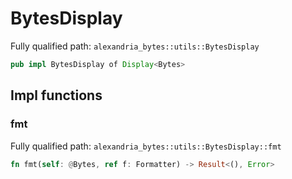 # BytesDisplay

Fully qualified path: `alexandria_bytes::utils::BytesDisplay`

```rust
pub impl BytesDisplay of Display<Bytes>
```

## Impl functions

### fmt

Fully qualified path: `alexandria_bytes::utils::BytesDisplay::fmt`

```rust
fn fmt(self: @Bytes, ref f: Formatter) -> Result<(), Error>
```


